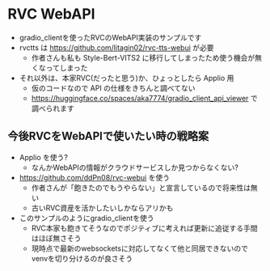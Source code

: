 # RVC WebAPI

- gradio_clientを使ったRVCのWebAPI実装のサンプルです
- rvctts は https://github.com/litagin02/rvc-tts-webui が必要
  - 作者さんも私も Style-Bert-VITS2 に移行してしまったため使う機会が無くなってしまった
- それ以外は、本家RVC(だったと思う)か、ひょっとしたら Applio 用
  - 仮のコードなので API の仕様をきちんと調べてない
  - https://huggingface.co/spaces/aka7774/gradio_client_api_viewer で調べられます

## 今後RVCをWebAPIで使いたい時の戦略案

- Applio を使う?
  - なんかWebAPIの情報がクラウドサービスしか見つからなくない?
- https://github.com/ddPn08/rvc-webui を使う
  - 作者さんが「飽きたのでもうやらない」と宣言しているので将来性は無い
  - 古いRVC資産を活かしたいしかならアリかも
- このサンプルのようにgradio_clientを使う
  - RVC本家も飽きてそうなのでポジティブに考えれば更新に追従する手間はほぼ無さそう
  - 現時点で最新のwebsocketsに対応してなくて他と同居できないのでvenvを切り分けるのが良さそう
